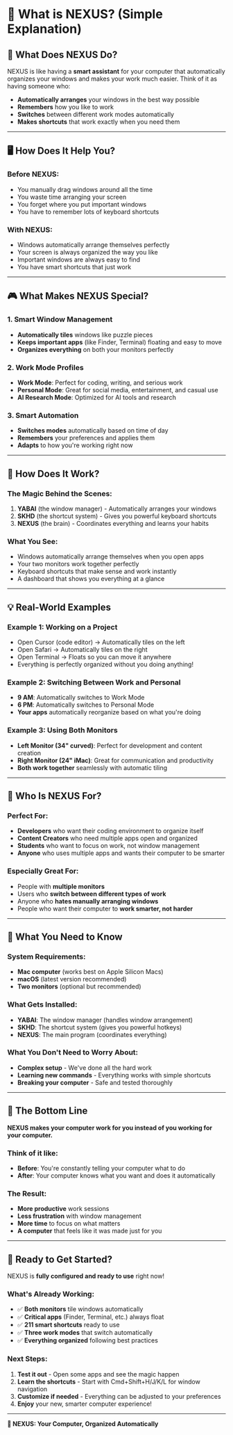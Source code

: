 # 🎯 What is NEXUS? (Simple Explanation)

## 📱 **What Does NEXUS Do?**

NEXUS is like having a **smart assistant** for your computer that automatically organizes your windows and makes your work much easier. Think of it as having someone who:

- **Automatically arranges** your windows in the best way possible
- **Remembers** how you like to work
- **Switches** between different work modes automatically
- **Makes shortcuts** that work exactly when you need them

---

## 🖥️ **How Does It Help You?**

### **Before NEXUS:**
- You manually drag windows around all the time
- You waste time arranging your screen
- You forget where you put important windows
- You have to remember lots of keyboard shortcuts

### **With NEXUS:**
- Windows automatically arrange themselves perfectly
- Your screen is always organized the way you like
- Important windows are always easy to find
- You have smart shortcuts that just work

---

## 🎮 **What Makes NEXUS Special?**

### **1. Smart Window Management**
- **Automatically tiles** windows like puzzle pieces
- **Keeps important apps** (like Finder, Terminal) floating and easy to move
- **Organizes everything** on both your monitors perfectly

### **2. Work Mode Profiles**
- **Work Mode**: Perfect for coding, writing, and serious work
- **Personal Mode**: Great for social media, entertainment, and casual use
- **AI Research Mode**: Optimized for AI tools and research

### **3. Smart Automation**
- **Switches modes** automatically based on time of day
- **Remembers** your preferences and applies them
- **Adapts** to how you're working right now

---

## 🚀 **How Does It Work?**

### **The Magic Behind the Scenes:**
1. **YABAI** (the window manager) - Automatically arranges your windows
2. **SKHD** (the shortcut system) - Gives you powerful keyboard shortcuts
3. **NEXUS** (the brain) - Coordinates everything and learns your habits

### **What You See:**
- Windows automatically arrange themselves when you open apps
- Your two monitors work together perfectly
- Keyboard shortcuts that make sense and work instantly
- A dashboard that shows you everything at a glance

---

## 💡 **Real-World Examples**

### **Example 1: Working on a Project**
- Open Cursor (code editor) → Automatically tiles on the left
- Open Safari → Automatically tiles on the right
- Open Terminal → Floats so you can move it anywhere
- Everything is perfectly organized without you doing anything!

### **Example 2: Switching Between Work and Personal**
- **9 AM**: Automatically switches to Work Mode
- **6 PM**: Automatically switches to Personal Mode
- **Your apps** automatically reorganize based on what you're doing

### **Example 3: Using Both Monitors**
- **Left Monitor (34" curved)**: Perfect for development and content creation
- **Right Monitor (24" iMac)**: Great for communication and productivity
- **Both work together** seamlessly with automatic tiling

---

## 🎯 **Who Is NEXUS For?**

### **Perfect For:**
- **Developers** who want their coding environment to organize itself
- **Content Creators** who need multiple apps open and organized
- **Students** who want to focus on work, not window management
- **Anyone** who uses multiple apps and wants their computer to be smarter

### **Especially Great For:**
- People with **multiple monitors**
- Users who **switch between different types of work**
- Anyone who **hates manually arranging windows**
- People who want their computer to **work smarter, not harder**

---

## 🔧 **What You Need to Know**

### **System Requirements:**
- **Mac computer** (works best on Apple Silicon Macs)
- **macOS** (latest version recommended)
- **Two monitors** (optional but recommended)

### **What Gets Installed:**
- **YABAI**: The window manager (handles window arrangement)
- **SKHD**: The shortcut system (gives you powerful hotkeys)
- **NEXUS**: The main program (coordinates everything)

### **What You Don't Need to Worry About:**
- **Complex setup** - We've done all the hard work
- **Learning new commands** - Everything works with simple shortcuts
- **Breaking your computer** - Safe and tested thoroughly

---

## 🎉 **The Bottom Line**

**NEXUS makes your computer work for you instead of you working for your computer.**

### **Think of it like:**
- **Before**: You're constantly telling your computer what to do
- **After**: Your computer knows what you want and does it automatically

### **The Result:**
- **More productive** work sessions
- **Less frustration** with window management
- **More time** to focus on what matters
- **A computer** that feels like it was made just for you

---

## 🚀 **Ready to Get Started?**

NEXUS is **fully configured and ready to use** right now! 

### **What's Already Working:**
- ✅ **Both monitors** tile windows automatically
- ✅ **Critical apps** (Finder, Terminal, etc.) always float
- ✅ **211 smart shortcuts** ready to use
- ✅ **Three work modes** that switch automatically
- ✅ **Everything organized** following best practices

### **Next Steps:**
1. **Test it out** - Open some apps and see the magic happen
2. **Learn the shortcuts** - Start with Cmd+Shift+H/J/K/L for window navigation
3. **Customize if needed** - Everything can be adjusted to your preferences
4. **Enjoy** your new, smarter computer experience!

---

**🎯 NEXUS: Your Computer, Organized Automatically**
